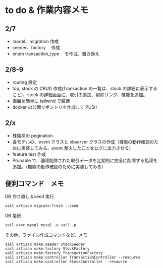 # to do & 作業内容メモ

## 2/7

-   model、migration 作成
-   seeder、factory 　作成
-   enum transaction_type 　を作成、置き換え

## 2/8-9

-   routing 設定
-   top, stock の CRUD 作成(Transaction の一覧は、stock の詳細に表示すること)、stock の詳細画面に、取引の追加、削除リンク、機能を追加。
-   画面を簡単に tailwind で装飾
-   docker の公開リポジトリを作成して PUSH

## 2/x

-   株銘柄の pegination
-   各モデルの、event クラスと observer クラスの作成（機能の動作確認のために実装してみる。event 発火したことをログに出力させる）
-   feature test 作成
-   Prunable で、論理削除された取引データを定期的に完全に削除する処理を追加。（機能の動作確認のために実装してみる）

## 便利コマンド　メモ

DB 作り直し＆seed 実行

```
sail artisan migrate:fresh --seed
```

DB 接続

```
sail exec mysql mysql -u sail -p
```

その他、ファイル作成コマンドなど、メモ

```
sail artisan make:seeder StockSeeder
sail artisan make:factory StockFactory
sail artisan make:factory TransactionFactory
sail artisan make:controller TransactionController --resource
sail artisan make:controller StockController --resource
```
